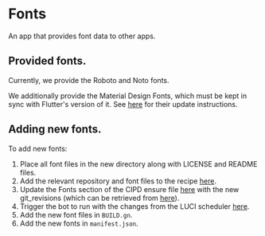 # Fonts

An app that provides font data to other apps.

## Provided fonts.
Currently, we provide the Roboto and Noto fonts.

We additionally provide the Material Design Fonts, which must be kept
in sync with Flutter's version of it. See
[here](https://github.com/flutter/flutter/wiki/Updating-Material-Design-Fonts)
for their update instructions.

## Adding new fonts.
To add new fonts:

  1. Place all font files in the new directory along with LICENSE and README files.
  2. Add the relevant repository and font files to the recipe [here](https://fuchsia.googlesource.com/infra/recipes/+/master/recipes/fonts.py).
  3. Update the Fonts section of the CIPD ensure file [here](https://fuchsia.googlesource.com/garnet/+/master/tools/cipd.ensure) with the new git_revisions (which can be retrieved from [here](https://chrome-infra-packages.appspot.com/p/fuchsia/third_party/fonts/+/)).
  4. Trigger the bot to run with the changes from the LUCI scheduler [here](https://luci-scheduler.appspot.com/jobs/fuchsia/fonts).
  5. Add the new font files in `BUILD.gn`.
  6. Add the new fonts in `manifest.json`.
